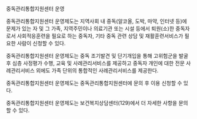 중독관리통합지원센터 운영

중독관리통합지원센터 운영제도는 지역사회 내 중독(알코올, 도박, 마약, 인터넷 등)에 문제가 있는 자 및 그 가족, 지역주민이나 의료기관 또는 시설 등에서 퇴원(소)한 중독자로서 사회적응훈련을 필요로 하는 중독자, 기타 중독 관련 상담 및 재활훈련서비스가 필요한 사람이 신청할 수 있다.

중독관리통합지원센터 운영제도는 중독 조기발견 및 단기개입을 통해 고위험군을 발굴 후 심층 사정평가 수행, 교육 및 사례관리서비스를 제공하고 중독자 개인에 대한 전문 사례관리서비스 외에도 가족 단위의 통합적인 사례관리서비스를 제공한다.

중독관리통합지원센터 운영제도는 중독관리통합지원센터에 문의 후 이용 신청할 수 있다.

중독관리통합지원센터 운영제도는 보건복지상담센터(129)에서 더 자세한 사항을 문의할 수 있다.